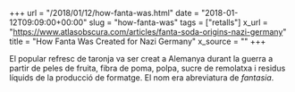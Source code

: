 +++
url = "/2018/01/12/how-fanta-was.html"
date = "2018-01-12T09:09:00+00:00"
slug = "how-fanta-was"
tags = ["retalls"]
x_url = "https://www.atlasobscura.com/articles/fanta-soda-origins-nazi-germany"
title = "How Fanta Was Created for Nazi Germany"
x_source = ""
+++


El popular refresc de taronja va ser creat a Alemanya durant la guerra a partir de peles de fruita, fibra de poma, polpa, sucre de remolatxa i residus líquids de la producció de formatge. El nom era abreviatura de *fantasia*.

